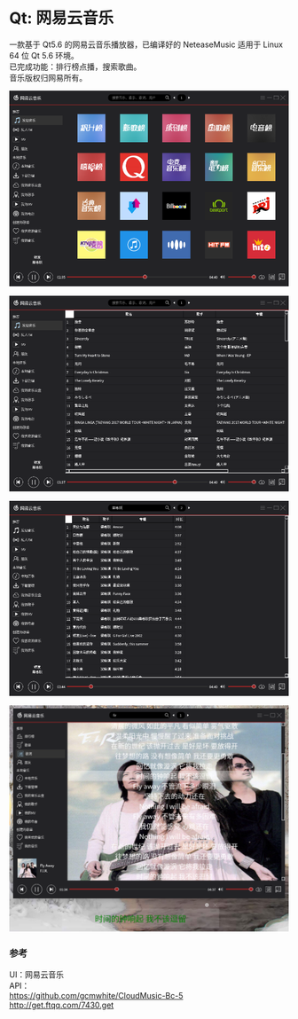 # Qt: 网易云音乐
一款基于 Qt5.6 的网易云音乐播放器，已编译好的 NeteaseMusic 适用于 Linux 64 位 Qt 5.6 环境。  
已完成功能：排行榜点播，搜索歌曲。  
音乐版权归网易所有。  


![alt](preview.png)  

![alt](songlist.png)  

![alt](search.png)  

![alt](lyric.png)  

### 参考
UI：网易云音乐  
API：  
https://github.com/gcmwhite/CloudMusic-Bc-5  
http://get.ftqq.com/7430.get